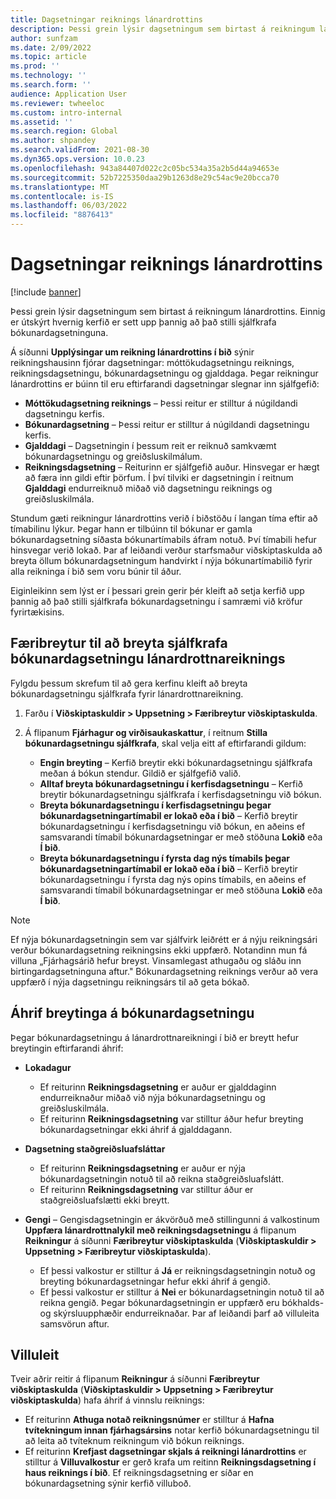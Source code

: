 ```yaml
---
title: Dagsetningar reiknings lánardrottins
description: Þessi grein lýsir dagsetningum sem birtast á reikningum lánardrottins. Einnig er útskýrt hvernig kerfið er sett upp þannig að það stilli sjálfkrafa bókunardagsetninguna.
author: sunfzam
ms.date: 2/09/2022
ms.topic: article
ms.prod: ''
ms.technology: ''
ms.search.form: ''
audience: Application User
ms.reviewer: twheeloc
ms.custom: intro-internal
ms.assetid: ''
ms.search.region: Global
ms.author: shpandey
ms.search.validFrom: 2021-08-30
ms.dyn365.ops.version: 10.0.23
ms.openlocfilehash: 943a84407d022c2c05bc534a35a2b5d44a94653e
ms.sourcegitcommit: 52b7225350daa29b1263d8e29c54ac9e20bcca70
ms.translationtype: MT
ms.contentlocale: is-IS
ms.lasthandoff: 06/03/2022
ms.locfileid: "8876413"
---
```

# <a name="vendor-invoice-dates"></a>Dagsetningar reiknings lánardrottins

[!include [banner](../includes/banner.md)]

Þessi grein lýsir dagsetningum sem birtast á reikningum lánardrottins. Einnig er útskýrt hvernig kerfið er sett upp þannig að það stilli sjálfkrafa bókunardagsetninguna.

Á síðunni **Upplýsingar um reikning lánardrottins í bið** sýnir reikningshausinn fjórar dagsetningar: móttökudagsetningu reiknings, reikningsdagsetningu, bókunardagsetningu og gjalddaga. Þegar reikningur lánardrottins er búinn til eru eftirfarandi dagsetningar slegnar inn sjálfgefið:

- **Móttökudagsetning reiknings** – Þessi reitur er stilltur á núgildandi dagsetningu kerfis.
- **Bókunardagsetning** – Þessi reitur er stilltur á núgildandi dagsetningu kerfis. 
- **Gjalddagi** – Dagsetningin í þessum reit er reiknuð samkvæmt bókunardagsetningu og greiðsluskilmálum.
- **Reikningsdagsetning** – Reiturinn er sjálfgefið auður. Hinsvegar er hægt að færa inn gildi eftir þörfum. Í því tilviki er dagsetningin í reitnum **Gjalddagi** endurreiknuð miðað við dagsetningu reiknings og greiðsluskilmála.

Stundum gæti reikningur lánardrottins verið í biðstöðu í langan tíma eftir að tímabilinu lýkur. Þegar hann er tilbúinn til bókunar er gamla bókunardagsetning síðasta bókunartímabils áfram notuð. Því tímabili hefur hinsvegar verið lokað. Þar af leiðandi verður starfsmaður viðskiptaskulda að breyta öllum bókunardagsetningum handvirkt í nýja bókunartímabilið fyrir alla reikninga í bið sem voru búnir til áður.

Eiginleikinn sem lýst er í þessari grein gerir þér kleift að setja kerfið upp þannig að það stilli sjálfkrafa bókunardagsetningu í samræmi við kröfur fyrirtækisins.

## <a name="parameter-for-automatically-adjusting-the-vendor-invoice-posting-date"></a>Færibreytur til að breyta sjálfkrafa bókunardagsetningu lánardrottnareiknings

Fylgdu þessum skrefum til að gera kerfinu kleift að breyta bókunardagsetningu sjálfkrafa fyrir lánardrottnareikning.

1.  Farðu í **Viðskiptaskuldir \> Uppsetning \> Færibreytur viðskiptaskulda**.
2.  Á flipanum **Fjárhagur og virðisaukaskattur**, í reitnum **Stilla bókunardagsetningu sjálfkrafa**, skal velja eitt af eftirfarandi gildum:

    - **Engin breyting** – Kerfið breytir ekki bókunardagsetningu sjálfkrafa meðan á bókun stendur. Gildið er sjálfgefið valið.
    - **Alltaf breyta bókunardagsetningu í kerfisdagsetningu** – Kerfið breytir bókunardagsetningu sjálfkrafa í kerfisdagsetningu við bókun.
    - **Breyta bókunardagsetningu í kerfisdagsetningu þegar bókunardagsetningartímabil er lokað eða í bið** – Kerfið breytir bókunardagsetningu í kerfisdagsetningu við bókun, en aðeins ef samsvarandi tímabil bókunardagsetningar er með stöðuna **Lokið** eða **Í bið**.
    - **Breyta bókunardagsetningu í fyrsta dag nýs tímabils þegar bókunardagsetningartímabil er lokað eða í bið** – Kerfið breytir bókunardagsetningu í fyrsta dag nýs opins tímabils, en aðeins ef samsvarandi tímabil bókunardagsetningar er með stöðuna **Lokið** eða **Í bið**.

> [!NOTE]
> Ef nýja bókunardagsetningin sem var sjálfvirk leiðrétt er á nýju reikningsári verður bókunardagsetning reikningsins ekki uppfærð. Notandinn mun fá villuna „Fjárhagsárið hefur breyst. Vinsamlegast athugaðu og sláðu inn birtingardagsetninguna aftur." Bókunardagsetning reiknings verður að vera uppfærð í nýja dagsetningu reikningsárs til að geta bókað.

## <a name="impact-of-posting-date-changes"></a>Áhrif breytinga á bókunardagsetningu

Þegar bókunardagsetningu á lánardrottnareikningi í bið er breytt hefur breytingin eftirfarandi áhrif:

- **Lokadagur**

    - Ef reiturinn **Reikningsdagsetning** er auður er gjalddaginn endurreiknaður miðað við nýja bókunardagsetningu og greiðsluskilmála.
    - Ef reiturinn **Reikningsdagsetning** var stilltur áður hefur breyting bókunardagsetningar ekki áhrif á gjalddagann.

- **Dagsetning staðgreiðsluafsláttar**

    - Ef reiturinn **Reikningsdagsetning** er auður er nýja bókunardagsetningin notuð til að reikna staðgreiðsluafslátt.
    - Ef reiturinn **Reikningsdagsetning** var stilltur áður er staðgreiðsluafslætti ekki breytt.

- **Gengi** – Gengisdagsetningin er ákvörðuð með stillingunni á valkostinum **Uppfæra lánardrottnalykil með reikningsdagsetningu** á flipanum **Reikningur** á síðunni **Færibreytur viðskiptaskulda** (**Viðskiptaskuldir \> Uppsetning \> Færibreytur viðskiptaskulda**).

    - Ef þessi valkostur er stilltur á **Já** er reikningsdagsetningin notuð og breyting bókunardagsetningar hefur ekki áhrif á gengið.
    - Ef þessi valkostur er stilltur á **Nei** er bókunardagsetningin notuð til að reikna gengið. Þegar bókunardagsetningin er uppfærð eru bókhalds- og skýrsluupphæðir endurreiknaðar. Þar af leiðandi þarf að villuleita samsvörun aftur.

## <a name="validation"></a>Villuleit

Tveir aðrir reitir á flipanum **Reikningur** á síðunni **Færibreytur viðskiptaskulda** (**Viðskiptaskuldir \> Uppsetning \> Færibreytur viðskiptaskulda**) hafa áhrif á vinnslu reiknings:

- Ef reiturinn **Athuga notað reikningsnúmer** er stilltur á **Hafna tvítekningum innan fjárhagsársins** notar kerfið bókunardagsetningu til að leita að tvíteknum reikningum við bókun reiknings.
- Ef reiturinn **Krefjast dagsetningar skjals á reikningi lánardrottins** er stilltur á **Villuvalkostur** er gerð krafa um reitinn **Reikningsdagsetning í haus reiknings í bið**. Ef reikningsdagsetning er síðar en bókunardagsetning sýnir kerfið villuboð.
